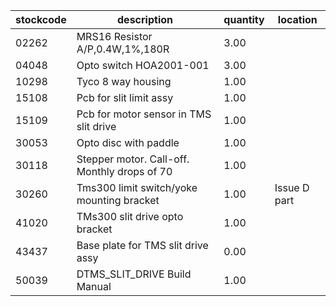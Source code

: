 |stockcode|description|quantity|location|
|---------|-----------|--------|--------|
|02262|MRS16 Resistor A/P,0.4W,1%,180R|3.00||
|04048|Opto switch  HOA2001-001|3.00||
|10298|Tyco 8 way housing|1.00||
|15108|Pcb for slit limit assy|1.00||
|15109|Pcb for motor sensor in TMS slit drive|1.00||
|30053|Opto disc with paddle|1.00||
|30118|Stepper motor.  Call-off.  Monthly drops of 70|1.00||
|30260|Tms300 limit switch/yoke mounting bracket|1.00|Issue D part|
|41020|TMs300 slit drive opto bracket|1.00||
|43437|Base plate for TMS slit drive assy|0.00||
|50039|DTMS_SLIT_DRIVE Build Manual|1.00||
